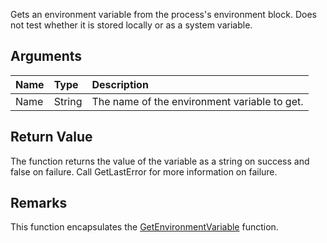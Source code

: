 Gets an environment variable from the process's environment block. Does not test whether it is stored locally or as a system variable.

## Arguments ##

| **Name** | **Type** | **Description** |
|:---------|:---------|:----------------|
| Name     | String   | The name of the environment variable to get. |

## Return Value ##

The function returns the value of the variable as a string on success and false on failure. Call GetLastError for more information on failure.

## Remarks ##

This function encapsulates the [GetEnvironmentVariable](http://msdn.microsoft.com/en-us/library/ms683188(VS.85).aspx) function.